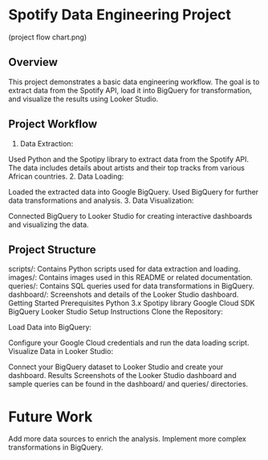 # Spotify Data Engineering Project

(project flow chart.png)


## Overview

This project demonstrates a basic data engineering workflow. The goal is to extract data from the Spotify API, load it into BigQuery for transformation, and visualize the results using Looker Studio.

## Project Workflow
1. Data Extraction:

Used Python and the Spotipy library to extract data from the Spotify API.
The data includes details about artists and their top tracks from various African countries.
2. Data Loading:

Loaded the extracted data into Google BigQuery.
Used BigQuery for further data transformations and analysis.
3. Data Visualization:

Connected BigQuery to Looker Studio for creating interactive dashboards and visualizing the data.
## Project Structure
scripts/: Contains Python scripts used for data extraction and loading.
images/: Contains images used in this README or related documentation.
queries/: Contains SQL queries used for data transformations in BigQuery.
dashboard/: Screenshots and details of the Looker Studio dashboard.
Getting Started
Prerequisites
Python 3.x
Spotipy library
Google Cloud SDK
BigQuery
Looker Studio
Setup Instructions
Clone the Repository:


Load Data into BigQuery:

Configure your Google Cloud credentials and run the data loading script.
Visualize Data in Looker Studio:

Connect your BigQuery dataset to Looker Studio and create your dashboard.
Results
Screenshots of the Looker Studio dashboard and sample queries can be found in the dashboard/ and queries/ directories.

# Future Work
Add more data sources to enrich the analysis.
Implement more complex transformations in BigQuery.
